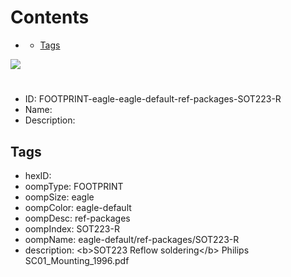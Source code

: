 



Contents
========

* [](#)
	* [Tags](#tags)
  
![][im]
# 

- ID: FOOTPRINT-eagle-eagle-default-ref-packages-SOT223-R
- Name: 
- Description: 

## Tags

- hexID: 
- oompType: FOOTPRINT
- oompSize: eagle
- oompColor: eagle-default
- oompDesc: ref-packages
- oompIndex: SOT223-R
- oompName: eagle-default/ref-packages/SOT223-R
- description: &lt;b&gt;SOT223 Reflow soldering&lt;/b&gt; Philips SC01_Mounting_1996.pdf



[im]: image.png
